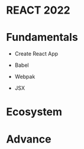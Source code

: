 # **REACT 2022**


# Fundamentals
- Create React App

- Babel

- Webpak

- JSX

# Ecosystem

# Advance
